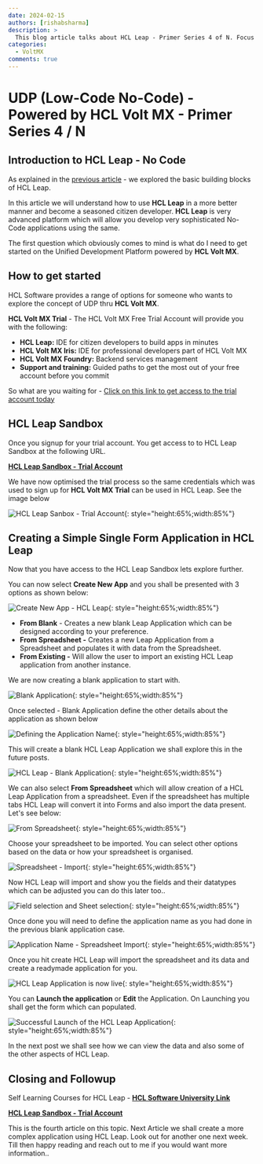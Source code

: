 ```yaml
---
date: 2024-02-15
authors: [rishabsharma]
description: >
  This blog article talks about HCL Leap - Primer Series 4 of N. Focus on HCL Leap
categories:
  - VoltMX
comments: true
---
```


# **UDP (Low-Code No-Code) - Powered by HCL Volt MX - Primer Series 4 / N**

## **Introduction to HCL Leap - No Code**

As explained in the [previous article](https://blog.cloudcollabdevtech.com/blog/2024/01/30/udp-low-code-no-code---powered-by-hcl-volt-mx---primer-series-3--n.html) - we explored the basic building blocks of HCL Leap.

In this article we will understand how to use **HCL Leap** in a more better manner and become a seasoned citizen developer. **HCL Leap** is very advanced platform which will allow you develop very sophisticated No-Code applications using the same.

The first question which obviously comes to mind is what do I need to get started on the Unified Development Platform powered by **HCL Volt MX**.

<!-- more -->

## **How to get started**

HCL Software provides a range of options for someone who wants to explore the concept of UDP thru **HCL Volt MX**.

**HCL Volt MX Trial** - The HCL Volt MX Free Trial Account will provide you with the following:

- **HCL Leap:** IDE for citizen developers to build apps in minutes
- **HCL Volt MX Iris:** IDE for professional developers part of HCL Volt MX
- **HCL Volt MX Foundry:** Backend services management
- **Support and training:** Guided paths to get the most out of your free account before you commit

So what are you waiting for - [Click on this link to get access to the trial account today](https://manage.demo-hclvoltmx.com/registration)

## **HCL Leap Sandbox**

Once you signup for your trial account. You get access to to HCL Leap Sandbox at the following URL.

[**HCL Leap Sandbox - Trial Account**](https://leapsandbox.hclpnp.com/leap-mx/)

We have now optimised the trial process so the same credentials which was used to sign up for **HCL Volt MX Trial** can be used in HCL Leap. See the image below

![HCL Leap Sanbox - Trial Account](https://media.licdn.com/dms/image/D4D12AQFIw1FgMIKinA/article-inline_image-shrink_1500_2232/0/1707799996495?e=1713398400&v=beta&t=Mmnojjn3H8_LN-_jn_Xh4UbiK1OBOz4ku4eUb85SgXo){: style="height:65%;width:85%"}

## **Creating a Simple Single Form Application in HCL Leap**

Now that you have access to the HCL Leap Sandbox lets explore further.

You can now select **Create New App** and you shall be presented with 3 options as shown below:

![Create New App - HCL Leap](https://media.licdn.com/dms/image/D4D12AQHkB6Kzf_9pWA/article-inline_image-shrink_1500_2232/0/1707800181289?e=1713398400&v=beta&t=ojhPA-33ecZnvtLi-pgC46qyEx_1A-FtUcbJhaHkpGQ){: style="height:65%;width:85%"}

- **From Blank** - Creates a new blank Leap Application which can be designed according to your preference.
- **From Spreadsheet -** Creates a new Leap Application from a Spreadsheet and populates it with data from the Spreadsheet.
- **From Existing -** Will allow the user to import an existing HCL Leap application from another instance.

We are now creating a blank application to start with.

![Blank Application](https://media.licdn.com/dms/image/D4D12AQFhZUezptzRWQ/article-inline_image-shrink_1000_1488/0/1707800535867?e=1713398400&v=beta&t=-Uq8jRELqR13vTc--KI_XMJI_Nc7Znv4S7QnKvieLHs){: style="height:65%;width:85%"}

Once selected - Blank Application define the other details about the application as shown below

![Defining the Application Name](https://media.licdn.com/dms/image/D4D12AQE_mQgrkYB59w/article-inline_image-shrink_1000_1488/0/1707800622412?e=1713398400&v=beta&t=Va8D7vK50W3Gr-AttFuL_weGXwFGVPKUnjw69AGiGVE){: style="height:65%;width:85%"}

This will create a blank HCL Leap Application we shall explore this in the future posts.

![HCL Leap - Blank Application](https://media.licdn.com/dms/image/D4D12AQEFVa_FQMmFug/article-inline_image-shrink_1500_2232/0/1707800770740?e=1713398400&v=beta&t=T-vofd1r1_w0y_SIbuk6Rd_psSJzY2aFZn1plRWPaes){: style="height:65%;width:85%"}

We can also select **From Spreadsheet** which will allow creation of a HCL Leap Application from a spreadsheet. Even if the spreadsheet has multiple tabs HCL Leap will convert it into Forms and also import the data present. Let's see below:

![From Spreadsheet](https://media.licdn.com/dms/image/D4D12AQE4x-Rf9uOzZQ/article-inline_image-shrink_1000_1488/0/1707800948158?e=1713398400&v=beta&t=_TG-olXL_GmOAZflYhM8Qqn8JDKDSfAvZRdwqYAw6sM){: style="height:65%;width:85%"}

Choose your spreadsheet to be imported. You can select other options based on the data or how your spreadsheet is organised.

![Spreadsheet - Import](https://media.licdn.com/dms/image/D4D12AQGVfFm1AR3x2Q/article-inline_image-shrink_1000_1488/0/1707801070230?e=1713398400&v=beta&t=Ow1LlCxpVCGgxOw-iNUJD5n-v0Vku55xaJ-i6ks2FNY){: style="height:65%;width:85%"}

Now HCL Leap will import and show you the fields and their datatypes which can be adjusted you can do this later too..

![Field selection and Sheet selection](https://media.licdn.com/dms/image/D4D12AQHvsk4A7DiOCg/article-inline_image-shrink_1000_1488/0/1707801260151?e=1713398400&v=beta&t=EYrgxgPs6fdlLcwelH4eCeQWpn5zWRfbx7G4BV2a5uc){: style="height:65%;width:85%"}

Once done you will need to define the application name as you had done in the previous blank application case.

![Application Name - Spreadsheet Import](https://media.licdn.com/dms/image/D4D12AQFOjJWeH6yASw/article-inline_image-shrink_1000_1488/0/1707801344190?e=1713398400&v=beta&t=_h_cV3ISDMTHS0JK1aR8NINmKD4JG-UrIHiZlxoeQOk){: style="height:65%;width:85%"}

Once you hit create HCL Leap will import the spreadsheet and its data and create a readymade application for you.

![HCL Leap Application is now live](https://media.licdn.com/dms/image/D4D12AQExPZ9_f5BTUQ/article-inline_image-shrink_1000_1488/0/1707801417961?e=1713398400&v=beta&t=UPe5sc_R1iBYmfV9G5r2BdGO4iEknLe6KGEH6Ys6HPA){: style="height:65%;width:85%"}

You can **Launch the application** or **Edit** the Application. On Launching you shall get the form which can populated.

![Successful Launch of the HCL Leap Application](https://media.licdn.com/dms/image/D4D12AQGgNg4qSSegTQ/article-inline_image-shrink_1500_2232/0/1707801502191?e=1713398400&v=beta&t=5OtBPWvDUqPQhaJBnkM7NPFOs5N0u2ceaJCuDj_ePcc){: style="height:65%;width:85%"}

In the next post we shall see how we can view the data and also some of the other aspects of HCL Leap.

## **Closing and Followup**

Self Learning Courses for HCL Leap - [**HCL Software University Link**](https://hclsoftwareu.hcltechsw.com/hcl-leap)

[**HCL Leap Sandbox - Trial Account**](https://leapsandbox.hclpnp.com/leap-mx/)

This is the fourth article on this topic. Next Article we shall create a more complex application using HCL Leap. Look out for another one next week. Till then happy reading and reach out to me if you would want more information..
